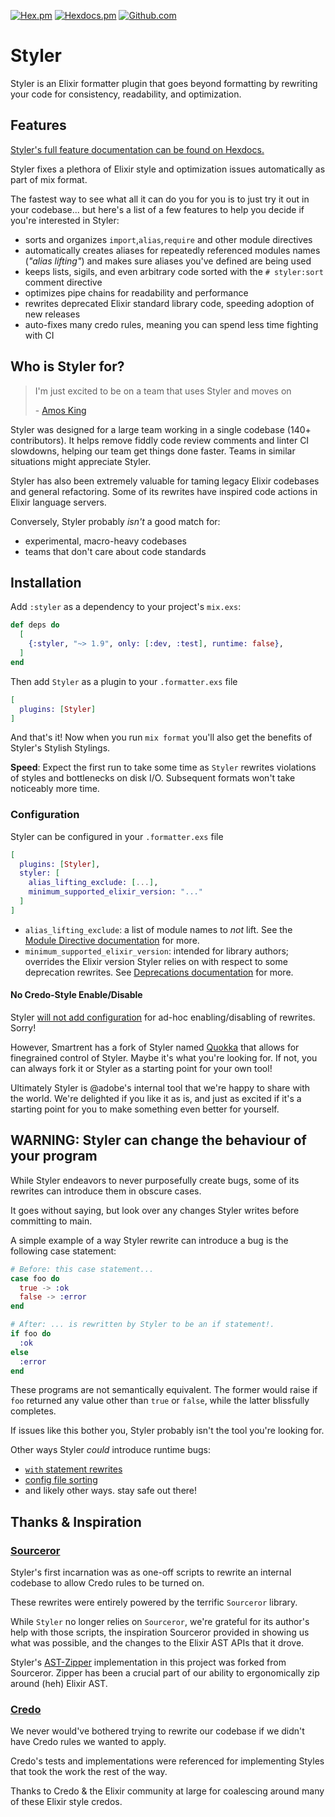 [![Hex.pm](https://img.shields.io/hexpm/v/styler)](https://hex.pm/packages/styler)
[![Hexdocs.pm](https://img.shields.io/badge/docs-hexdocs.pm-purple)](https://hexdocs.pm/styler)
[![Github.com](https://github.com/adobe/elixir-styler/actions/workflows/ci.yml/badge.svg)](https://github.com/adobe/elixir-styler/actions)

# Styler

Styler is an Elixir formatter plugin that goes beyond formatting by rewriting your code for consistency, readability, and optimization.

## Features

[Styler's full feature documentation can be found on Hexdocs.](https://hexdocs.pm/styler/styles.html)

Styler fixes a plethora of Elixir style and optimization issues automatically as part of mix format.

The fastest way to see what all it can do you for you is to just try it out in your codebase... but here's a list of a few features to help you decide if you're interested in Styler:

- sorts and organizes `import`,`alias`,`require` and other module directives
- automatically creates aliases for repeatedly referenced modules names (_"alias lifting"_) and makes sure aliases you've defined are being used
- keeps lists, sigils, and even arbitrary code sorted with the `# styler:sort` comment directive
- optimizes pipe chains for readability and performance
- rewrites deprecated Elixir standard library code, speeding adoption of new releases
- auto-fixes many credo rules, meaning you can spend less time fighting with CI

## Who is Styler for?

> I'm just excited to be on a team that uses Styler and moves on
>
>\- [Amos King](https://github.com/adkron)

Styler was designed for a large team working in a single codebase (140+ contributors). It helps remove fiddly code review comments and linter CI slowdowns, helping our team get things done faster. Teams in similar situations might appreciate Styler.

Styler has also been extremely valuable for taming legacy Elixir codebases and general refactoring. Some of its rewrites have inspired code actions in Elixir language servers.

Conversely, Styler probably _isn't_ a good match for:

- experimental, macro-heavy codebases
- teams that don't care about code standards

## Installation

Add `:styler` as a dependency to your project's `mix.exs`:

```elixir
def deps do
  [
    {:styler, "~> 1.9", only: [:dev, :test], runtime: false},
  ]
end
```

Then add `Styler` as a plugin to your `.formatter.exs` file

```elixir
[
  plugins: [Styler]
]
```

And that's it! Now when you run `mix format` you'll also get the benefits of Styler's Stylish Stylings.

**Speed**: Expect the first run to take some time as `Styler` rewrites violations of styles and bottlenecks on disk I/O. Subsequent formats won't take noticeably more time.

### Configuration

Styler can be configured in your `.formatter.exs` file

```elixir
[
  plugins: [Styler],
  styler: [
    alias_lifting_exclude: [...],
    minimum_supported_elixir_version: "..."
  ]
]
```

* `alias_lifting_exclude`: a list of module names to _not_ lift. See the [Module Directive documentation](docs/module_directives.md#alias-lifting) for more.
* `minimum_supported_elixir_version`: intended for library authors; overrides the Elixir version Styler relies on with respect to some deprecation rewrites. See [Deprecations documentation](docs/deprecations.md#configuration) for more.

#### No Credo-Style Enable/Disable

Styler [will not add configuration](https://github.com/adobe/elixir-styler/pull/127#issuecomment-1912242143) for ad-hoc enabling/disabling of rewrites. Sorry!

However, Smartrent has a fork of Styler named [Quokka](https://github.com/smartrent/quokka) that allows for finegrained control of Styler. Maybe it's what you're looking for. If not, you can always fork it or Styler as a starting point for your own tool!

Ultimately Styler is @adobe's internal tool that we're happy to share with the world. We're delighted if you like it as is, and just as excited if it's a starting point for you to make something even better for yourself.

## WARNING: Styler can change the behaviour of your program

While Styler endeavors to never purposefully create bugs, some of its rewrites can introduce them in obscure cases.

It goes without saying, but look over any changes Styler writes before committing to main.

A simple example of a way Styler rewrite can introduce a bug is the following case statement:

```elixir
# Before: this case statement...
case foo do
  true -> :ok
  false -> :error
end

# After: ... is rewritten by Styler to be an if statement!.
if foo do
  :ok
else
  :error
end
```

These programs are not semantically equivalent. The former would raise if `foo` returned any value other than `true` or `false`, while the latter blissfully completes.

If issues like this bother you, Styler probably isn't the tool you're looking for.

Other ways Styler _could_ introduce runtime bugs:

- [`with` statement rewrites](https://github.com/adobe/elixir-styler/issues/186)
- [config file sorting](https://hexdocs.pm/styler/mix_configs.html#this-can-break-your-program)
- and likely other ways. stay safe out there!

## Thanks & Inspiration

### [Sourceror](https://github.com/doorgan/sourceror/)

Styler's first incarnation was as one-off scripts to rewrite an internal codebase to allow Credo rules to be turned on.

These rewrites were entirely powered by the terrific `Sourceror` library.

While `Styler` no longer relies on `Sourceror`, we're grateful for its author's help with those scripts, the inspiration
Sourceror provided in showing us what was possible, and the changes to the Elixir AST APIs that it drove.

Styler's [AST-Zipper](`m:Styler.Zipper`) implementation in this project was forked from Sourceror. Zipper has been a crucial
part of our ability to ergonomically zip around (heh) Elixir AST.

### [Credo](https://github.com/rrrene/credo/)

We never would've bothered trying to rewrite our codebase if we didn't have Credo rules we wanted to apply.

Credo's tests and implementations were referenced for implementing Styles that took the work the rest of the way.

Thanks to Credo & the Elixir community at large for coalescing around many of these Elixir style credos.
